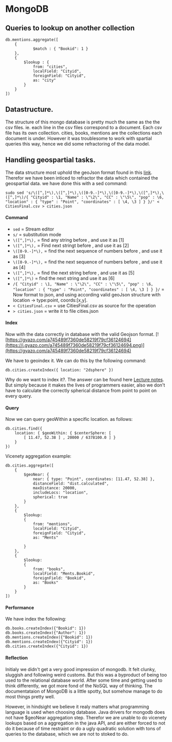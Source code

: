 # MongoDB

## Queries to lookup on another collection

```
db.mentions.aggregate([
    {
            $match : { "Bookid": 1 }
    },
    {
        $lookup : {
            from: "cities",
            localField: "Cityid",
            foreignField: "Cityid",
            as: "city"
        }
    }
])
```
## Datastructure.
The structure of this mongo database is pretty much the same as the the csv files. ie. each line in the csv files correspond to a document. Each csv file has its own collection. cities, books, mentions are the collections each document is under. However it was troublesome to work with spartial queries this way, hence we did some refractoring of the data model.

## Handling geospartial tasks.
The data structure most uphold the geoJson format found in this [link](https://docs.mongodb.com/manual/reference/geojson/).
Therefor we have been inticed to refractor the data which contained the geospartial data. we have done this with a sed command:
```
sudo sed 's/\([^,]*\),\([^,]*\),\([0-9.-]*\),\([0-9.-]*\),\([^,]*\),\([^,]*\)/{ "Cityid" : \1, "Name" : \"\2\", "CC" : \"\5\", "pop" : \6, "location" : { "type" : "Point", "coordinates" : [ \4, \3 ] } }/' < CitiesFinal.csv > cities.json
```
#### Command
- ```sed``` = Stream editor
- ```s/``` = substitution mode
- ```\([^,]*\),``` = find any string before , and use it as [1]
- ```\([^,]*\),``` = Find next stringt before , and use it as [2]
- ```\([0-9.-]*\),``` = find the next sequence of numbers before , and use it as [3]
- ```\([0-9.-]*\),``` = find the next sequence of numbers before , and use it as [4]
- ```\([^,]*\),``` = find the next string before , and use it as [5]
- ```\([^,]*\)``` = find the next string and use it as [6]
- ```/{ "Cityid" : \1, "Name" : \"\2\", "CC" : \"\5\", "pop" : \6, "location" : { "type" : "Point", "coordinates" : [ \4, \3 ] } }/``` = Now format to json, and using according valid geoJson structure with location -> type:point, coords:[x,y].
- ```< CitiesFinal.csv``` = use CitiesFinal.csv as source for the operation
- ```> cities.json``` = write it to file cities.json

#### Index
Now with the data correctly in database with the valid Geojson format.
[![https://gyazo.com/a745489f7360de58219f79cf36124694](https://i.gyazo.com/a745489f7360de58219f79cf36124694.png)](https://gyazo.com/a745489f7360de58219f79cf36124694)

We have to geoindex it. We can do this by the following command:
```
db.cities.createIndex({ location: "2dsphere" })
```

Why do we want to index it?. The answer can be found here [Lecture notes](https://github.com/datsoftlyngby/soft2018spring-databases-teaching-material/blob/master/lecture_notes/03-MongoDB_Modelling.ipynb). But simply because it makes the lives of programmers easier, also we don't have to calculate the correctly spherical distance from point to point on every query.

#### Query
Now we can query geoWithin a specific location. as follows:
```
db.cities.find({
    location: { $geoWithin: { $centerSphere: [
        [ 11.47, 52.38 ] , 20000 / 6378100.0 ] }
    }
})
```

Vicenety aggregation example:
```
db.cities.aggregate([
    {
        $geoNear: {
            near: { type: "Point", coordinates: [11.47, 52.38] },
            distanceField: "dist.calculated",
            maxDistance: 20000,
            includeLocs: "location",
            spherical: true
        }
    },
    {
        $lookup: 
        {
            from: "mentions",
            localField: "Cityid",
            foreignField: "Cityid",
            as: "Ments"
            
        }
    },
    {
        $lookup:
        {
            from: "books",
            localField: "Ments.Bookid",
            foreignField: "Bookid",
            as: "Books"
        }
    }
])
```

#### Performance
We have index the following:

```
db.books.createIndex({"Bookid": 1})
db.books.createIndex({"Author": 1})
db.mentions.createIndex({"Bookid": 1})
db.mentions.createIndex({"Cityid": 1})
db.cities.createIndex({"Cityid": 1})
```

#### Reflection
Initialy we didn't get a very good impression of mongodb. It felt clunky, sluggish and following weird customs. But this was a byproduct of being too used to the relational database world. After some time and getting used to think differently, we got more fond of the NoSQL way of thinking. The documentataion of MongoDB is a little spotty, but somehow manage to do most things pretty well.

However, in hindsight we believe it realy matters what programming language is used when choosing database. Java drivers for mongodb does not have $geoNear aggregation step. Therefor we are unable to do vicenety lookups based on a aggregation in the java API, and are either forced to not do it because of time restraint or do a ugly quadratic solution with tons of queries to the database, which we are not to stoked to do.
